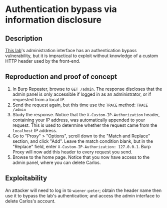 # Authentication bypass via information disclosure

## Description

[This lab](https://portswigger.net/web-security/information-disclosure/exploiting/lab-infoleak-authentication-bypass)'s administration interface has an authentication bypass vulnerability, but it is impractical to exploit without knowledge of a custom HTTP header used by the front-end. 

## Reproduction and proof of concept

1. In Burp Repeater, browse to ``GET /admin``. The response discloses that the admin panel is only accessible if logged in as an administrator, or if requested from a local IP.
2. Send the request again, but this time use the `TRACE` method:
``TRACE /admin``
3. Study the response. Notice that the ``X-Custom-IP-Authorization`` header, containing your IP address, was automatically appended to your request. This is used to determine whether the request came from the ``localhost`` IP address.
4. Go to "Proxy" > "Options", scroll down to the "Match and Replace" section, and click "Add". Leave the match condition blank, but in the "Replace" field, enter ``X-Custom-IP-Authorization: 127.0.0.1``. Burp Proxy will now add this header to every request you send.
5. Browse to the home page. Notice that you now have access to the admin panel, where you can delete Carlos.

## Exploitability

An attacker will need to log in to `wiener:peter`; obtain the header name then use it to bypass the lab's authentication; and access the admin interface to delete Carlos's account. 
